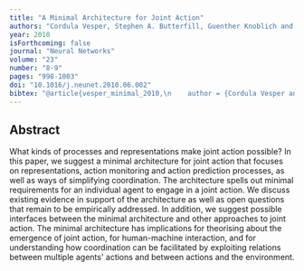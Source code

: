 ```yaml
--- 
title: "A Minimal Architecture for Joint Action"
authors: "Cordula Vesper, Stephen A. Butterfill, Guenther Knoblich and Natalie Sebanz"
year: 2010
isForthcoming: false
journal: "Neural Networks"
volume: "23"
number: "8-9"
pages: "998-1003"
doi: "10.1016/j.neunet.2010.06.002"
bibtex: "@article{vesper_minimal_2010,\n    author = {Cordula Vesper and Stephen Butterfill and G{\\\"u}nther Knoblich and Natalie Sebanz},\n    date-added = {2010-09-02 20:43:25 +0100},\n    doi = {10.1016/j.neunet.2010.06.002},\n    issn = {0893-6080},\n    journal = {Neural Networks},\n    number = {8-9},\n    pages = {998-1003},\n    title = {A minimal architecture for joint action},\n    url = {http://www.sciencedirect.com/science/article/B6T08-509XPSP-1/2/18487093056a27d5088cbe2a59db210c},\n    volume = {23},\n    year = {2010},\n    bdsk-url-1 = {http://www.sciencedirect.com/science/article/B6T08-509XPSP-1/2/18487093056a27d5088cbe2a59db210c},\n    bdsk-url-2 = {http://dx.doi.org/10.1016/j.neunet.2010.06.002}\n}\n\n"
---
```



## Abstract

What kinds of processes and representations make joint action possible? In this paper, we suggest a minimal architecture for joint action that focuses on representations, action monitoring and action prediction processes, as well as ways of simplifying coordination. The architecture spells out minimal requirements for an individual agent to engage in a joint action. We discuss existing evidence in support of the architecture as well as open questions that remain to be empirically addressed. In addition, we suggest possible interfaces between the minimal architecture and other approaches to joint action. The minimal architecture has implications for theorising about the emergence of joint action, for human-machine interaction, and for understanding how coordination can be facilitated by exploiting relations between multiple agents' actions and between actions and the environment.


